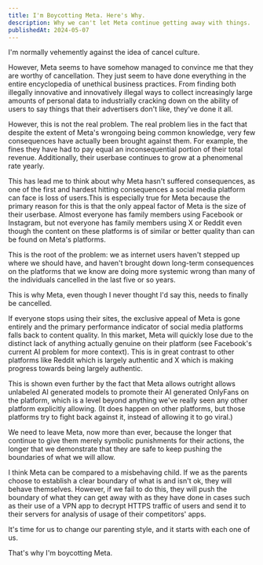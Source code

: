 ```yaml
---
title: I'm Boycotting Meta. Here's Why.
description: Why we can't let Meta continue getting away with things.
publishedAt: 2024-05-07
---
```


I'm normally vehemently against the idea of cancel culture.

However, Meta seems to have somehow managed to convince me that they are worthy of cancellation. They just seem to have done everything in the entire encyclopedia of unethical business practices. From finding both illegally innovative and innovatively illegal ways to collect increasingly large amounts of personal data to industrially cracking down on the ability of users to say things that their advertisers don't like, they've done it all.

However, this is not the real problem. The real problem lies in the fact that despite the extent of Meta's wrongoing being common knowledge, very few consequences have actually been brought against them. For example, the fines they have had to pay equal an inconsequential portion of their total revenue. Additionally, their userbase continues to grow at a phenomenal rate yearly.

This has lead me to think about why Meta hasn't suffered consequences, as one of the first and hardest hitting consequences a social media platform can face is loss of users.This is especially true for Meta because the primary reason for this is that the only appeal factor of Meta is the size of their userbase. Almost everyone has family members using Facebook or Instagram, but not everyone has family members using X or Reddit even though the content on these platforms is of similar or better quality than can be found on Meta's platforms.

This is the root of the problem: we as internet users haven't stepped up where we should have, and haven't brought down long-term consequences on the platforms that we know are doing more systemic wrong than many of the individuals cancelled in the last five or so years.

This is why Meta, even though I never thought I'd say this, needs to finally be cancelled.

If everyone stops using their sites, the exclusive appeal of Meta is gone entirely and the primary performance indicator of social media platforms falls back to content quality. In this market, Meta will quickly lose due to the distinct lack of anything actually genuine on their platform (see Facebook's current AI problem for more context). This is in great contrast to other platforms like Reddit which is largely authentic and X which is making progress towards being largely authentic.

This is shown even further by the fact that Meta allows outright allows unlabeled AI generated models to promote their AI generated OnlyFans on the platform, which is a level beyond anything we've really seen any other platform explicitly allowing. (It does happen on other platforms, but those platforms try to fight back against it, instead of allowing it to go viral.)

We need to leave Meta, now more than ever, because the longer that continue to give them merely symbolic punishments for their actions, the longer that we demonstrate that they are safe to keep pushing the boundaries of what we will allow.

I think Meta can be compared to a misbehaving child. If we as the parents choose to establish a clear boundary of what is and isn't ok, they will behave themselves. However, if we fail to do this, they will push the boundary of what they can get away with as they have done in cases such as their use of a VPN app to decrypt HTTPS traffic of users and send it to their servers for analysis of usage of their competitors' apps.

It's time for us to change our parenting style, and it starts with each one of us.

That's why I'm boycotting Meta.
